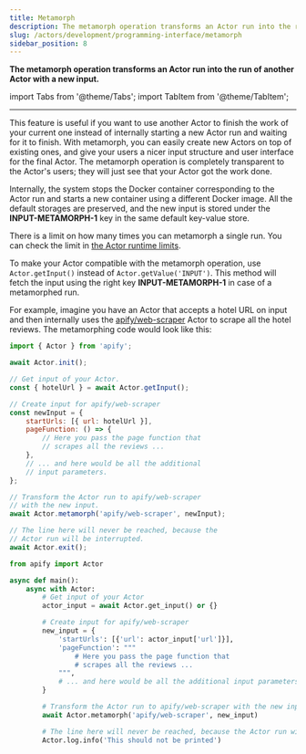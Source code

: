 ```yaml
---
title: Metamorph
description: The metamorph operation transforms an Actor run into the run of another Actor with a new input.
slug: /actors/development/programming-interface/metamorph
sidebar_position: 8
---
```


**The metamorph operation transforms an Actor run into the run of another Actor with a new input.**

import Tabs from '@theme/Tabs';
import TabItem from '@theme/TabItem';

---

This feature is useful if you want to use another Actor to finish the work of your current one instead of internally starting a new Actor run and waiting for it to finish. With metamorph, you can easily create new Actors on top of existing ones, and give your users a nicer input structure and user interface for the final Actor. The metamorph operation is completely transparent to the Actor's users; they will just see that your Actor got the work done.

Internally, the system stops the Docker container corresponding to the Actor run and starts a new container using a different Docker image. All the default storages are preserved, and the new input is stored under the **INPUT-METAMORPH-1** key in the same default key-value store.

There is a limit on how many times you can metamorph a single run. You can check the limit in [the Actor runtime limits](/platform/limits#actor-limits).

To make your Actor compatible with the metamorph operation, use `Actor.getInput()` instead of `Actor.getValue('INPUT')`. This method will fetch the input using the right key **INPUT-METAMORPH-1** in case of a metamorphed run.

For example, imagine you have an Actor that accepts a hotel URL on input and then internally uses the [apify/web-scraper](https://www.apify.com/apify/web-scraper) Actor to scrape all the hotel reviews. The metamorphing code would look like this:

<Tabs groupId="main">
<TabItem value="JavaScript" label="JavaScript">

```js
import { Actor } from 'apify';

await Actor.init();

// Get input of your Actor.
const { hotelUrl } = await Actor.getInput();

// Create input for apify/web-scraper
const newInput = {
    startUrls: [{ url: hotelUrl }],
    pageFunction: () => {
        // Here you pass the page function that
        // scrapes all the reviews ...
    },
    // ... and here would be all the additional
    // input parameters.
};

// Transform the Actor run to apify/web-scraper
// with the new input.
await Actor.metamorph('apify/web-scraper', newInput);

// The line here will never be reached, because the
// Actor run will be interrupted.
await Actor.exit();
```

</TabItem>
<TabItem value="Python" label="Python">

```python
from apify import Actor

async def main():
    async with Actor:
        # Get input of your Actor
        actor_input = await Actor.get_input() or {}

        # Create input for apify/web-scraper
        new_input = {
            'startUrls': [{'url': actor_input['url']}],
            'pageFunction': """
                # Here you pass the page function that
                # scrapes all the reviews ...
            """,
            # ... and here would be all the additional input parameters
        }

        # Transform the Actor run to apify/web-scraper with the new input
        await Actor.metamorph('apify/web-scraper', new_input)

        # The line here will never be reached, because the Actor run will be interrupted
        Actor.log.info('This should not be printed')
```

</TabItem>
</Tabs>
